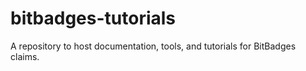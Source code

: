 # bitbadges-tutorials
A repository to host documentation, tools, and tutorials for BitBadges claims.
